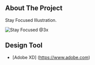 ## About The Project

Stay Focused Illustration.

![Stay Focused @3x](https://user-images.githubusercontent.com/45048950/67112032-e2c91580-f208-11e9-8200-5565b4ea2175.png)

## Design Tool

* [Adobe XD] (https://www.adobe.com)
